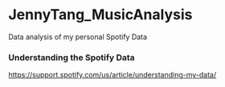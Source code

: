 # JennyTang_MusicAnalysis
Data analysis of my personal Spotify Data

### Understanding the Spotify Data
https://support.spotify.com/us/article/understanding-my-data/
